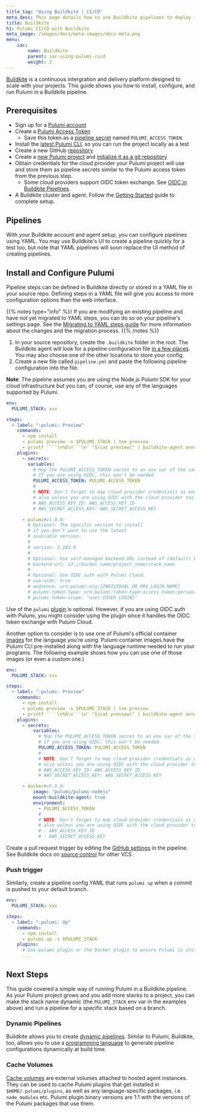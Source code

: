 ```yaml
---
title_tag: "Using Buildkite | CI/CD"
meta_desc: This page details how to use Buildkite pipelines to deploy infrastructure implemented using Pulumi.
title: Buildkite
h1: Pulumi CI/CD with Buildkite
meta_image: /images/docs/meta-images/docs-meta.png
menu:
    iac:
        name: Buildkite
        parent: iac-using-pulumi-cicd
        weight: 2
---
```


[Buildkite](https://buildkite.com/) is a continuous intergration and delivery platform designed to scale with your projects. This guide shows you how to install, configure, and run Pulumi in a Buildkite pipeline.

## Prerequisites

- Sign up for a [Pulumi account](https://app.pulumi.com)
- Create a [Pulumi Access Token](https://app.pulumi.com/account/tokens)
  - Save this token as a [pipeline secret](https://buildkite.com/docs/pipelines/security/secrets/buildkite-secrets)
named `PULUMI_ACCESS_TOKEN`.
- Install the [latest Pulumi CLI](/docs/install/), so you can run the project locally as a test
- Create a new GitHub [repository](https://github.com/new)
- Create a [new Pulumi project](/tutorials/pulumi-fundamentals/create-a-pulumi-project/) and [initialize it as a git repository](https://git-scm.com/docs/git-init)
- Obtain credentials for the cloud provider your Pulumi project will use and store them as pipeline secrets similar to the Pulumi access token from the previous step.
  - Some cloud providers support OIDC token exchange. See [OIDC in Buildkite Pipelines](https://buildkite.com/docs/pipelines/security/oidc).
- A Buildkite cluster and agent. Follow the [Getting Started](https://buildkite.com/docs/pipelines/getting-started) guide to complete setup.

## Pipelines

With your Buildkite account and agent setup, you can configure pipelines using YAML.
You may use Buildkite's UI to create a pipeline quickly for a test too, but note that
YAML pipelines will soon replace the UI method of creating pipelines.

## Install and Configure Pulumi

Pipeline steps can be defined in Buildkite directly or stored in a YAML file in your
source repo. Defining steps in a YAML file will give you access to more configuration
options than the web interface.

{{% notes type="info" %}}
If you are modifying an existing pipeline and have not yet migrated to YAML steps, you can do so on your pipeline's settings page.
See the [Migrating to YAML steps guide](https://buildkite.com/docs/pipelines/tutorials/pipeline-upgrade) for more information about the changes and the migration process.
{{% /notes %}}

1. In your source repository, create the `.buildkite` folder in the root. The Buildkite agent will look for a pipeline
configuration file [in a few places](https://buildkite.com/docs/agent/v3/cli-pipeline#uploading-pipelines-description). You may also choose one of the other locations to store your config.
1. Create a new file called `pipeline.yml` and paste the following pipeline configuration into the file.

**Note**: The pipeline assumes you are using the Node.js Pulumi SDK for your cloud infrastructure
but you can, of course, use any of the languages supported by Pulumi.

```yaml
env:
  PULUMI_STACK: xxx

steps:
  - label: ":pulumi: Preview"
    commands:
      - npm install
      - pulumi preview -s $PULUMI_STACK | tee preview
      - printf '```\n%b\n```\n' "$(cat preview)" | buildkite-agent annotate --style "info"
    plugins:
      - secrets:
        variables:
          # Map the PULUMI_ACCESS_TOKEN secret to an env var of the same name.
          # If you are using OIDC, this won't be needed.
          PULUMI_ACCESS_TOKEN: PULUMI_ACCESS_TOKEN
          #
          # NOTE: Don't forget to map cloud provider credentials as env vars
          # also unless you are using OIDC with the cloud provider too.
          # AWS_ACCESS_KEY_ID: AWS_ACCESS_KEY_ID
          # AWS_SECRET_ACCESS_KEY: AWS_SECRET_ACCESS_KEY

      - pulumi#v1.0.0:
        # Optional: The specific version to install
        # if you don't want to use the latest
        # available version.
        #
        # version: 3.183.0
        #
        # Optional: Use self-managed backend URL instead of (default) Pulumi Cloud.
        # backend-url: s3://bucket_name/project_name/stack_name
        #
        # Optional: Use OIDC auth with Pulumi Cloud.
        # use-oidc: true
        # audience: urn:pulumi:org:{INDIVIDUAL_OR_ORG_LOGIN_NAME}
        # pulumi-token-type: urn:pulumi:token-type:access_token:personal
        # pulumi-token-scope: "user:{USER_LOGIN}"
```

Use of the `pulumi` [plugin](https://buildkite.com/resources/plugins/buildkite-plugins/pulumi-buildkite-plugin/) is optional.
However, if you are using OIDC auth with Pulumi, you might consider using the plugin since it handles the OIDC token exchange
with Pulumi Cloud.

Another option to consider is to use one of Pulumi's official container [images](https://github.com/pulumi/pulumi-docker-containers) for the language
you're using. Pulumi container images have the Pulumi CLI pre-installed along with the language runtime needed to run your programs.
The following example shows how you can use one of those images (or even a custom one.)

```yaml
env:
  PULUMI_STACK: xxx

steps:
  - label: ":pulumi: Preview"
    commands:
      - npm install
      - pulumi preview -s $PULUMI_STACK | tee preview
      - printf '```\n%b\n```\n' "$(cat preview)" | buildkite-agent annotate --style "info"
    plugins:
      - secrets:
          variables:
            # Map the PULUMI_ACCESS_TOKEN secret to an env var of the same name.
            # If you are using OIDC, this won't be needed.
            PULUMI_ACCESS_TOKEN: PULUMI_ACCESS_TOKEN
            #
            # NOTE: Don't forget to map cloud provider credentials as env vars
            # also unless you are using OIDC with the cloud provider too.
            # AWS_ACCESS_KEY_ID: AWS_ACCESS_KEY_ID
            # AWS_SECRET_ACCESS_KEY: AWS_SECRET_ACCESS_KEY

      - docker#v5.9.0:
          image: "pulumi/pulumi-nodejs"
          mount-buildkite-agent: true
          environment:
            - PULUMI_ACCESS_TOKEN
            #
            # NOTE: Don't forget to map cloud provider credentials as env vars
            # also unless you are using OIDC with the cloud provider too.
            # - AWS_ACCESS_KEY_ID
            # - AWS_SECRET_ACCESS_KEY
```

Create a pull request trigger by editing the [GitHub settings](https://buildkite.com/docs/pipelines/source-control/github#running-builds-on-pull-requests) in the pipeline.
See Buildkite docs on [source control](https://buildkite.com/docs/pipelines/source-control) for other VCS.

### Push trigger

Similarly, create a pipeline config YAML that runs `pulumi up` when a commit is pushed to your default branch.

```yaml
env:
  PULUMI_STACK: xxx

steps:
  - label: ":pulumi: Up"
    commands:
      - npm install
      - pulumi up -s $PULUMI_STACK
    plugins:
      # Use pulumi plugin or the Docker plugin to ensure Pulumi is installed.
      ...
```

## Next Steps

This guide covered a simple way of running Pulumi in a Buildkite pipeline.
As your Pulumi project grows and you add more stacks to a project, you
can make the stack name dynamic (the `PULUMI_STACK` env var in the examples
above) and run a pipeline for a specific stack based on a branch.

### Dynamic Pipelines

Buildkite allows you to create [dynamic pipelines](https://buildkite.com/docs/pipelines/configure/dynamic-pipelines).
Similar to Pulumi, Buildkite, too, allows you to use a [programming language](https://buildkite.com/docs/pipelines/configure/dynamic-pipelines/sdk)
to generate pipeline configurations dynamically at build time.

### Cache Volumes

[Cache volumes](https://buildkite.com/docs/pipelines/hosted-agents/cache-volumes) are
external volumes attached to hosted agent instances. They can be used to cache Pulumi
plugins that get installed in `$HOME/.pulumi/plugins`, as well as any language-specific
packages, i.e. `node_modules` etc. Pulumi plugin binary versions are 1:1 with the
versions of the Pulumi packages that use them.
